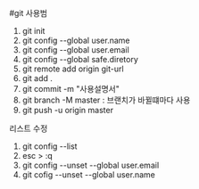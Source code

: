 #git 사용범

1. git init
1. git config --global user.name
1. git config --global user.email
1. git config --global safe.diretory
1. git remote add origin git-url
2. git add .
3. git commit -m "사용설명서"
4. git branch -M master : 브랜치가 바뀔떄마다 사용 
5. git push -u origin master


리스트 수정 
1. git config --list
1. esc > :q
1. git config --unset --global user.email
1. git cofig --unset --global user.name


 